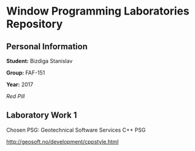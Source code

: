 # Window Programming Laboratories Repository

## Personal Information

**Student:** Bizdiga Stanislav

**Group:** FAF-151

**Year:** 2017

_Red Pill_

## Laboratory Work 1

Chosen PSG: Geotechnical Software Services C++ PSG

http://geosoft.no/development/cppstyle.html
